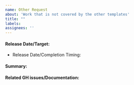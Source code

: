 ```yaml
---
name: Other Request
about: 'Work that is not covered by the other templates'
title: ""
labels:
assignees: ''
---
```


#### Release Date/Target:

* Release Date/Completion Timing:

#### Summary:

#### Related GH issues/Documentation: